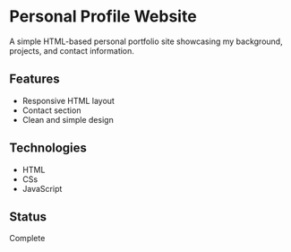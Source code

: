 # Personal Profile Website

A simple HTML-based personal portfolio site showcasing my background, projects, and contact information.

## Features
- Responsive HTML layout
- Contact section
- Clean and simple design

## Technologies
- HTML
- CSs
- JavaScript

## Status
Complete
